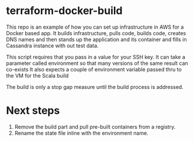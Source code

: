 # terraform-docker-build
This repo is an example of how you can set up infrastructure in AWS for a Docker based app. It builds infrastructure, pulls code, builds code, creates DNS names and then stands up the application and its container and fills in Cassandra instance with out test data.

This script requires that you pass in a value for your SSH key. It can take a parameter called environment so that many versions of the same result can co-exists
It also expects a couple of environment variable passed thru to the VM for the Scala build

The build is only a stop gap measure until the build process is addressed.

Next steps
====
1. Remove the build part and pull pre-built containers from a registry.
2. Rename the state file inline with the environment name.
